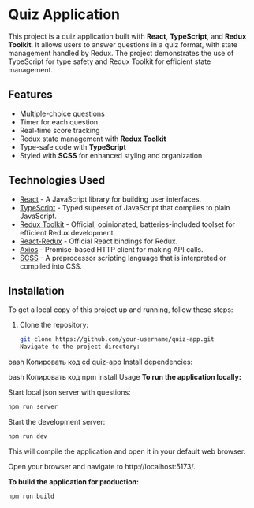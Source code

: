 # Quiz Application

This project is a quiz application built with **React**, **TypeScript**, and **Redux Toolkit**. It allows users to answer questions in a quiz format, with state management handled by Redux. The project demonstrates the use of TypeScript for type safety and Redux Toolkit for efficient state management.

## Features

- Multiple-choice questions
- Timer for each question
- Real-time score tracking
- Redux state management with **Redux Toolkit**
- Type-safe code with **TypeScript**
- Styled with **SCSS** for enhanced styling and organization

## Technologies Used

- [React](https://reactjs.org/) - A JavaScript library for building user interfaces.
- [TypeScript](https://www.typescriptlang.org/) - Typed superset of JavaScript that compiles to plain JavaScript.
- [Redux Toolkit](https://redux-toolkit.js.org/) - Official, opinionated, batteries-included toolset for efficient Redux development.
- [React-Redux](https://react-redux.js.org/) - Official React bindings for Redux.
- [Axios](https://axios-http.com/) - Promise-based HTTP client for making API calls.
- [SCSS](https://sass-lang.com/) - A preprocessor scripting language that is interpreted or compiled into CSS.

## Installation

To get a local copy of this project up and running, follow these steps:

1. Clone the repository:

   ```bash
   git clone https://github.com/your-username/quiz-app.git
   Navigate to the project directory:
   ```

bash
Копировать код
cd quiz-app
Install dependencies:

bash
Копировать код
npm install
Usage
**To run the application locally:**

Start local json server with questions:

```bash
npm run server
```

Start the development server:

```bash
npm run dev
```

This will compile the application and open it in your default web browser.

Open your browser and navigate to http://localhost:5173/.

**To build the application for production:**

```bash
npm run build
```
